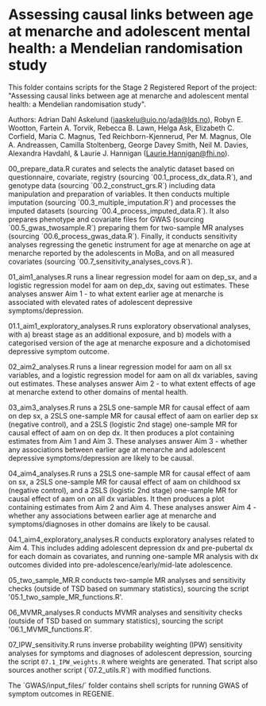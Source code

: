 Assessing causal links between age at menarche and adolescent mental
health: a Mendelian randomisation study
================

This folder contains scripts for the Stage 2 Registered Report of the project: 
"Assessing causal links between age at menarche and adolescent mental health: 
a Mendelian randomisation study".

Authors: Adrian Dahl Askelund (jaaskelu@uio.no/ada@lds.no), Robyn E. Wootton, 
Fartein A. Torvik, Rebecca B. Lawn, Helga Ask, Elizabeth C. Corfield, 
Maria C. Magnus, Ted Reichborn-Kjennerud, Per M. Magnus, Ole A. Andreassen, 
Camilla Stoltenberg, George Davey Smith, Neil M. Davies, Alexandra Havdahl, & 
Laurie J. Hannigan (Laurie.Hannigan@fhi.no).

00_prepare_data.R curates and selects the analytic dataset based on 
questionnaire, covariate, registry (sourcing ´00.1_process_dx_data.R´), and 
genotype data (sourcing ´00.2_construct_grs.R´) including data manipulation and 
preparation of variables. It then conducts multiple imputation (sourcing 
´00.3_multiple_imputation.R´) and processes the imputed datasets (sourcing 
´00.4_process_imputed_data.R´). It also prepares phenotype and covariate files 
for GWAS (sourcing ´00.5_gwas_twosample.R´) preparing them for two-sample MR 
analyses (sourcing ´00.6_process_gwas_data.R´). Finally, it conducts sensitivity 
analyses regressing the genetic instrument for age at menarche on age at 
menarche reported by the adolescents in MoBa, and on all measured covariates 
(sourcing ´00.7_sensitivity_analyses_covs.R´).

01_aim1_analyses.R runs a linear regression model for aam on dep_sx, and a 
logistic regression model for aam on dep_dx, saving out estimates. These 
analyses answer Aim 1 - to what extent earlier age at menarche is associated 
with elevated rates of adolescent depressive symptoms/depression. 

01.1_aim1_exploratory_analyses.R runs exploratory observational analyses, with 
a) breast stage as an additional exposure, and b) models with a categorised 
version of the age at menarche exposure and a dichotomised depressive symptom 
outcome.

02_aim2_analyses.R runs a linear regression model for aam on all sx variables, 
and a logistic regression model for aam on all dx variables, saving out 
estimates. These analyses answer Aim 2 - to what extent effects of age at 
menarche extend to other domains of mental health.

03_aim3_analyses.R runs a 2SLS one-sample MR for causal effect of aam on dep sx, 
a 2SLS one-sample MR for causal effect of aam on earlier dep sx (negative 
control), and a 2SLS (logistic 2nd stage) one-sample MR for causal effect of aam 
on on dep dx. It then produces a plot containing estimates from Aim 1 and Aim 3. 
These analyses answer Aim 3 - whether any associations between earlier age at 
menarche and adolescent depressive symptoms/depression are likely to be causal.

04_aim4_analyses.R runs a 2SLS one-sample MR for causal effect of aam on sx, a 
2SLS one-sample MR for causal effect of aam on childhood sx (negative control), 
and a 2SLS (logistic 2nd stage) one-sample MR for causal effect of aam on on all 
dx variables. It then produces a plot containing estimates from Aim 2 and Aim 4. 
These analyses answer Aim 4 - whether any associations between earlier age at 
menarche and symptoms/diagnoses in other domains are likely to be causal.

04.1_aim4_exploratory_analyses.R conducts exploratory analyses related to Aim 4. 
This includes adding adolescent depression dx and pre-pubertal dx for each 
domain as covariates, and running one-sample MR analysis with dx outcomes 
divided into pre-adolescence/early/mid-late adolescence.

05_two_sample_MR.R conducts two-sample MR analyses and sensitivity checks 
(outside of TSD based on summary statistics), sourcing the script 
'05.1_two_sample_MR_functions.R'.

06_MVMR_analyses.R conducts MVMR analyses and sensitivity checks (outside of TSD 
based on summary statistics), sourcing the script '06.1_MVMR_functions.R'.

07_IPW_sensitivity.R runs inverse probability weighting (IPW) sensitivity 
analyses for symptoms and diagnoses of adolescent depression, sourcing the 
script `07.1_IPW_weights.R` where weights are generated. That script also 
sources another script (´07.2_utils.R´) with modified functions. 

The ´GWAS/input_files/´ folder contains shell scripts for running GWAS of 
symptom outcomes in REGENIE.

